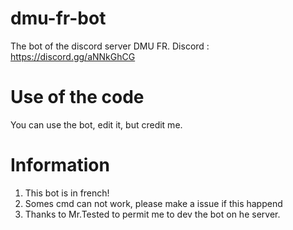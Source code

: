 # dmu-fr-bot
The bot of the discord server DMU FR.
Discord : https://discord.gg/aNNkGhCG

# Use of the code
You can use the bot, edit it, but credit me.

# Information
1. This bot is in french!
2. Somes cmd can not work, please make a issue if this happend
3. Thanks to Mr.Tested to permit me to dev the bot on he server.
